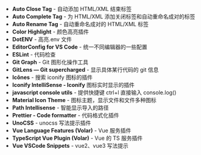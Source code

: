 - **Auto Close Tag** - 自动添加 HTML/XML 结束标签
- **Auto Complete Tag** - 为 HTML/XML 添加关闭标签和自动重命名成对的标签
- **Auto Rename Tag** - 自动重命名成对的 HTML/XML 标签
- **Color Highlight** - 颜色高亮插件
- **DotENV** - 高亮.env 文件
- **EditorConfig for VS Code** - 统一不同编辑器的一些配置
- **ESLint** - 代码检查
- **Git Graph** - Git 图形化操作工具
- **GitLens — Git supercharged** - 显示具体某行代码的 git 信息
- **Icônes** - 搜索 iconify 图标的插件
- **Iconify IntelliSense - Iconify** 图标实时显示的插件
- **javascript console utils** - 提供快捷键 ctrl+l 直接输入 console.log()
- **Material Icon Theme** - 图标主题，显示文件和文件多种图标
- **Path Intellisense** - 智能显示导入的路径
- **Prettier - Code formatter** - 代码格式化插件
- **UnoCSS** - unocss 写法提示插件
- **Vue Language Features (Volar)** - Vue 服务插件
- **TypeScript Vue Plugin (Volar)** - Vue 的 TS 服务插件
- **Vue VSCode Snippets** - vue2、vue3 写法提示


